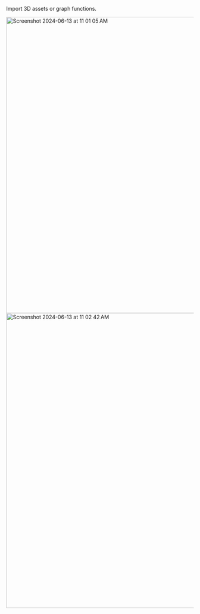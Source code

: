 Import 3D assets or graph functions.

<img width="794" alt="Screenshot 2024-06-13 at 11 01 05 AM" src="https://github.com/Nam-H-Pham/3D-Grapher-Java/assets/95603897/e4d33abf-39e5-48e1-ab28-b7df359a53f9">
<img width="791" alt="Screenshot 2024-06-13 at 11 02 42 AM" src="https://github.com/Nam-H-Pham/3D-Grapher-Java/assets/95603897/eb9bd098-d76f-4cc9-b4e8-50bd2be32962">
